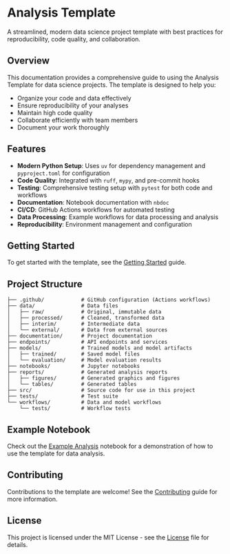 # Analysis Template

A streamlined, modern data science project template with best practices for reproducibility, code quality, and collaboration.

## Overview

This documentation provides a comprehensive guide to using the Analysis Template for data science projects. The template is designed to help you:

- Organize your code and data effectively
- Ensure reproducibility of your analyses
- Maintain high code quality
- Collaborate efficiently with team members
- Document your work thoroughly

## Features

- **Modern Python Setup**: Uses `uv` for dependency management and `pyproject.toml` for configuration
- **Code Quality**: Integrated with `ruff`, `mypy`, and pre-commit hooks
- **Testing**: Comprehensive testing setup with `pytest` for both code and workflows
- **Documentation**: Notebook documentation with `nbdoc`
- **CI/CD**: GitHub Actions workflows for automated testing
- **Data Processing**: Example workflows for data processing and analysis
- **Reproducibility**: Environment management and configuration

## Getting Started

To get started with the template, see the [Getting Started](getting-started.md) guide.

## Project Structure

```
├── .github/            # GitHub configuration (Actions workflows)
├── data/               # Data files
│   ├── raw/            # Original, immutable data
│   ├── processed/      # Cleaned, transformed data
│   ├── interim/        # Intermediate data
│   └── external/       # Data from external sources
├── documentation/      # Project documentation
├── endpoints/          # API endpoints and services
├── models/             # Trained models and model artifacts
│   ├── trained/        # Saved model files
│   └── evaluation/     # Model evaluation results
├── notebooks/          # Jupyter notebooks
├── reports/            # Generated analysis reports
│   ├── figures/        # Generated graphics and figures
│   └── tables/         # Generated tables
├── src/                # Source code for use in this project
├── tests/              # Test suite
└── workflows/          # Data and model workflows
    └── tests/          # Workflow tests
```

## Example Notebook

Check out the [Example Analysis](notebooks/example_analysis.md) notebook for a demonstration of how to use the template for data analysis.

## Contributing

Contributions to the template are welcome! See the [Contributing](development/contributing.md) guide for more information.

## License

This project is licensed under the MIT License - see the [License](about/license.md) file for details.
